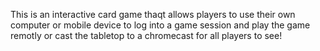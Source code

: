 This is an interactive card game thaqt allows players to use their own computer
or mobile device to log into a game session and play the game remotly or cast the tabletop to a chromecast for all players to see!
